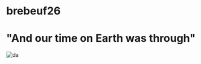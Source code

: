 # brebeuf26
# "And our time on Earth was through"

![da](https://www.google.com/url?sa=i&url=https%3A%2F%2Fwww.snapchat.com%2Fexplore%2Fgigachad&psig=AOvVaw3144tZ0oi7E9heG8c8WYTH&ust=1726111565540000&source=images&cd=vfe&opi=89978449&ved=0CBQQjRxqFwoTCLim-urBu4gDFQAAAAAdAAAAABAE=1280x780)
